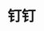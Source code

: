 ﻿---
id: 1168
title: "钉钉"
weight: 1168
version: "1.7.0.30424"
updateTime: "2023-06-28T11:34:02"
debName: "http://113.24.212.22:8090/upload/file/com.alibabainc.dingtalk_1.7.0.30424_loongarch64.deb"
debSize: "175.2 MB"
command: "/opt/apps/com.alibabainc.dingtalk/files/Elevator.sh"
---
